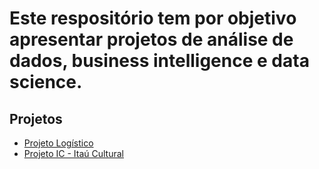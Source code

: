 # Este respositório tem por objetivo apresentar projetos de análise de dados, business intelligence e data science.

## Projetos

- [Projeto Logístico](./logistics)
- [Projeto IC - Itaú Cultural](./Itau)